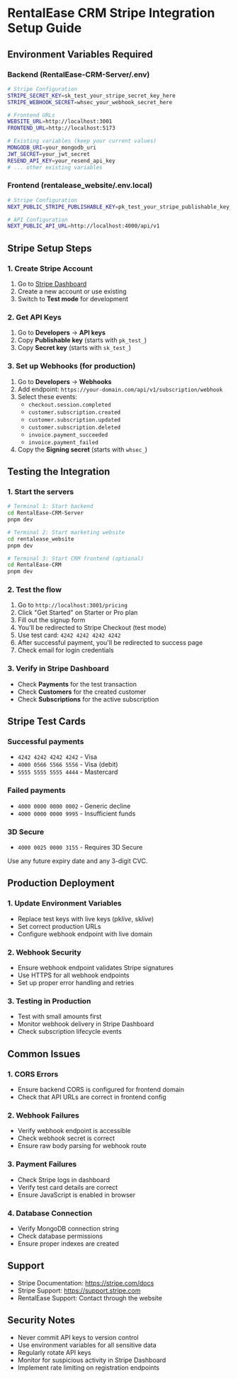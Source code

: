 # RentalEase CRM Stripe Integration Setup Guide

## Environment Variables Required

### Backend (RentalEase-CRM-Server/.env)

```bash
# Stripe Configuration
STRIPE_SECRET_KEY=sk_test_your_stripe_secret_key_here
STRIPE_WEBHOOK_SECRET=whsec_your_webhook_secret_here

# Frontend URLs
WEBSITE_URL=http://localhost:3001
FRONTEND_URL=http://localhost:5173

# Existing variables (keep your current values)
MONGODB_URI=your_mongodb_uri
JWT_SECRET=your_jwt_secret
RESEND_API_KEY=your_resend_api_key
# ... other existing variables
```

### Frontend (rentalease_website/.env.local)

```bash
# Stripe Configuration
NEXT_PUBLIC_STRIPE_PUBLISHABLE_KEY=pk_test_your_stripe_publishable_key_here

# API Configuration
NEXT_PUBLIC_API_URL=http://localhost:4000/api/v1
```

## Stripe Setup Steps

### 1. Create Stripe Account

1. Go to [Stripe Dashboard](https://dashboard.stripe.com)
2. Create a new account or use existing
3. Switch to **Test mode** for development

### 2. Get API Keys

1. Go to **Developers** → **API keys**
2. Copy **Publishable key** (starts with `pk_test_`)
3. Copy **Secret key** (starts with `sk_test_`)

### 3. Set up Webhooks (for production)

1. Go to **Developers** → **Webhooks**
2. Add endpoint: `https://your-domain.com/api/v1/subscription/webhook`
3. Select these events:
   - `checkout.session.completed`
   - `customer.subscription.created`
   - `customer.subscription.updated`
   - `customer.subscription.deleted`
   - `invoice.payment_succeeded`
   - `invoice.payment_failed`
4. Copy the **Signing secret** (starts with `whsec_`)

## Testing the Integration

### 1. Start the servers

```bash
# Terminal 1: Start backend
cd RentalEase-CRM-Server
pnpm dev

# Terminal 2: Start marketing website
cd rentalease_website
pnpm dev

# Terminal 3: Start CRM frontend (optional)
cd RentalEase-CRM
pnpm dev
```

### 2. Test the flow

1. Go to `http://localhost:3001/pricing`
2. Click "Get Started" on Starter or Pro plan
3. Fill out the signup form
4. You'll be redirected to Stripe Checkout (test mode)
5. Use test card: `4242 4242 4242 4242`
6. After successful payment, you'll be redirected to success page
7. Check email for login credentials

### 3. Verify in Stripe Dashboard

- Check **Payments** for the test transaction
- Check **Customers** for the created customer
- Check **Subscriptions** for the active subscription

## Stripe Test Cards

### Successful payments

- `4242 4242 4242 4242` - Visa
- `4000 0566 5566 5556` - Visa (debit)
- `5555 5555 5555 4444` - Mastercard

### Failed payments

- `4000 0000 0000 0002` - Generic decline
- `4000 0000 0000 9995` - Insufficient funds

### 3D Secure

- `4000 0025 0000 3155` - Requires 3D Secure

Use any future expiry date and any 3-digit CVC.

## Production Deployment

### 1. Update Environment Variables

- Replace test keys with live keys (pk*live*, sk*live*)
- Set correct production URLs
- Configure webhook endpoint with live domain

### 2. Webhook Security

- Ensure webhook endpoint validates Stripe signatures
- Use HTTPS for all webhook endpoints
- Set up proper error handling and retries

### 3. Testing in Production

- Test with small amounts first
- Monitor webhook delivery in Stripe Dashboard
- Check subscription lifecycle events

## Common Issues

### 1. CORS Errors

- Ensure backend CORS is configured for frontend domain
- Check that API URLs are correct in frontend config

### 2. Webhook Failures

- Verify webhook endpoint is accessible
- Check webhook secret is correct
- Ensure raw body parsing for webhook route

### 3. Payment Failures

- Check Stripe logs in dashboard
- Verify test card details are correct
- Ensure JavaScript is enabled in browser

### 4. Database Connection

- Verify MongoDB connection string
- Check database permissions
- Ensure proper indexes are created

## Support

- Stripe Documentation: https://stripe.com/docs
- Stripe Support: https://support.stripe.com
- RentalEase Support: Contact through the website

## Security Notes

- Never commit API keys to version control
- Use environment variables for all sensitive data
- Regularly rotate API keys
- Monitor for suspicious activity in Stripe Dashboard
- Implement rate limiting on registration endpoints
